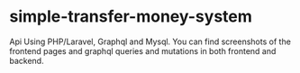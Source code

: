 # simple-transfer-money-system
Api Using PHP/Laravel, Graphql and Mysql.
You can find screenshots of the frontend pages and graphql queries and mutations in both frontend and backend.
